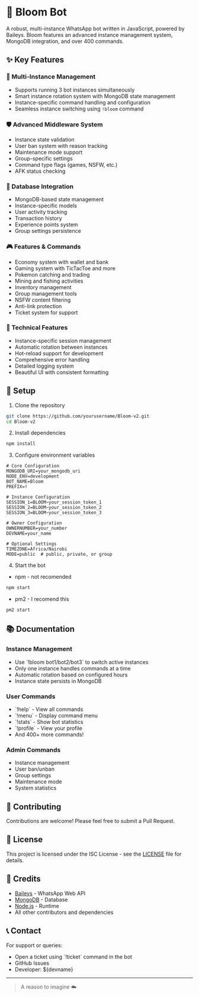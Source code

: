 # 🌸 Bloom Bot

A robust, multi-instance WhatsApp bot written in JavaScript, powered by Baileys. Bloom features an advanced instance management system, MongoDB integration, and over 400 commands.

## ✨ Key Features

### 🔄 Multi-Instance Management
- Supports running 3 bot instances simultaneously
- Smart instance rotation system with MongoDB state management
- Instance-specific command handling and configuration
- Seamless instance switching using `!bloom` command

### 🛡️ Advanced Middleware System
- Instance state validation
- User ban system with reason tracking
- Maintenance mode support
- Group-specific settings
- Command type flags (games, NSFW, etc.)
- AFK status checking

### 💾 Database Integration
- MongoDB-based state management
- Instance-specific models
- User activity tracking
- Transaction history
- Experience points system
- Group settings persistence

### 🎮 Features & Commands
- Economy system with wallet and bank
- Gaming system with TicTacToe and more
- Pokemon catching and trading
- Mining and fishing activities
- Inventory management
- Group management tools
- NSFW content filtering
- Anti-link protection
- Ticket system for support

### 🔧 Technical Features
- Instance-specific session management
- Automatic rotation between instances
- Hot-reload support for development
- Comprehensive error handling
- Detailed logging system
- Beautiful UI with consistent formatting

## 🚀 Setup

1. Clone the repository
```bash
git clone https://github.com/yourusername/Bloom-v2.git
cd Bloom-v2
```

2. Install dependencies
```bash
npm install
```

3. Configure environment variables
```env
# Core Configuration
MONGODB_URI=your_mongodb_uri
NODE_ENV=development
BOT_NAME=Bloom
PREFIX=!

# Instance Configuration
SESSION_1=BLOOM~your_session_token_1
SESSION_2=BLOOM~your_session_token_2
SESSION_3=BLOOM~your_session_token_3

# Owner Configuration
OWNERNUMBER=your_number
DEVNAME=your_name

# Optional Settings
TIMEZONE=Africa/Nairobi
MODE=public  # public, private, or group
```

4. Start the bot
- npm - not recomended

```bash
npm start 
```

- pm2 - I recomend this
```bash
pm2 start 
```
## 📚 Documentation

### Instance Management
- Use \`!bloom bot1/bot2/bot3\` to switch active instances
- Only one instance handles commands at a time
- Automatic rotation based on configured hours
- Instance state persists in MongoDB

### User Commands
- \`!help\` - View all commands
- \`!menu\` - Display command menu
- \`!stats\` - Show bot statistics
- \`!profile\` - View your profile
- And 400+ more commands!

### Admin Commands
- Instance management
- User ban/unban
- Group settings
- Maintenance mode
- System statistics

## 🤝 Contributing
Contributions are welcome! Please feel free to submit a Pull Request.

## 📝 License
This project is licensed under the ISC License - see the [LICENSE](LICENSE) file for details.

## 🙏 Credits
- [Baileys](https://github.com/WhiskeySockets/Baileys) - WhatsApp Web API
- [MongoDB](https://www.mongodb.com/) - Database
- [Node.js](https://nodejs.org/) - Runtime
- All other contributors and dependencies

## 📞 Contact
For support or queries:
- Open a ticket using \`!ticket\` command in the bot
- GitHub Issues
- Developer: ${devname}

---
> A reason to imagine ☁️ 